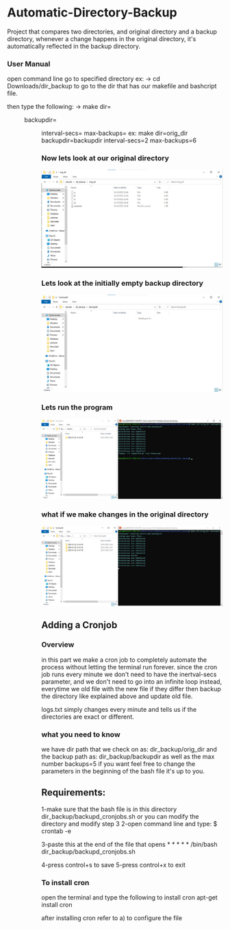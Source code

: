 # Automatic-Directory-Backup
Project that compares two directories, and original directory and a backup directory, whenever a change happens in the original directory, it's automatically reflected in the backup directory.

### User Manual
open command line
go to specified directory
ex:
-> cd Downloads/dir_backup
to go to the dir that has our makefile and bashcript file.

then type the following:
-> make dir=<dir to be recovered> backupdir=<dir in which to recover> interval-secs=<time in secs to periodically recover> max-backups=<max number of files to be kept>
ex:
make dir=orig_dir backupdir=backupdir interval-secs=2 max-backups=6

### Now lets look at our original directory
![image](images/1.jpg)

### Lets look at the initially empty backup directory
![image](images/2.jpg)

### Lets run the program
![image](images/3.jpg)

### what if we make changes in the original directory
![image](images/4.jpg)

## Adding a Cronjob
### Overview
in this part we make a cron job to completely automate the process without letting the terminal run forever.
since the cron job runs every minute we don't need to have the inertval-secs parameter, and we don't need to go into an infinite loop instead, everytime we old file with the new file if they differ then backup the directory like explained above and update old file.

logs.txt simply changes every minute and tells us if the directories are exact or different.
### what you need to know
we have dir path that we check on as:
dir_backup/orig_dir
and the backup path as:
dir_backup/backupdir
as well as the max number backups=5
if you want feel free to change the parameters in the beginning of the bash file it's up to you.
 
## Requirements:
1-make sure that the bash file is in this directory dir_backup/backupd_cronjobs.sh
or you can modify the directory and modify step 3
2-open command line and type:
$ crontab -e

3-paste this at the end of the file that opens
\* \* \* \* \* /bin/bash dir_backup/backupd_cronjobs.sh

4-press control+s to save
5-press control+x to exit

### To install cron
open the terminal and type the following to install cron
apt-get install cron

after installing cron refer to a) to configure the file

